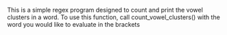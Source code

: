 This is a simple regex program designed to count and print the vowel clusters in a word. To use this function, call count_vowel_clusters() with the word you would like to evaluate in the brackets
